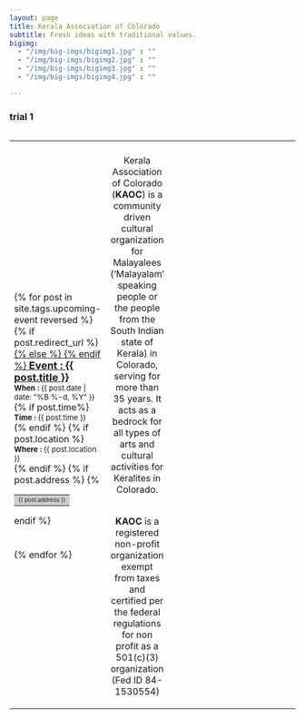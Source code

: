 ```yaml
---
layout: page
title: Kerala Association of Colorado
subtitle: Fresh ideas with traditional values.
bigimg:
  - "/img/big-imgs/bigimg1.jpg" : ""
  - "/img/big-imgs/bigimg2.jpg" : ""
  - "/img/big-imgs/bigimg3.jpg" : ""
  - "/img/big-imgs/bigimg4.jpg" : ""

---
```

<h3> trial 1 </h3>
<table align="left" style="border:0">
	<col width="300">
	<col width="800">
	<col width="250">
	<tr style="border:0"><td style="border:0;background:transparent"></td><td style="border:0;background:transparent"></td><td style="border:0;background:transparent"></td></tr>
	<tr style="border:0"><td style="border:0;background:transparent">
<div class="row">
  <div class="col-md-8">
  	<!-- No upcoming events at present, please check back later! -->
  	<div class="posts-list">
  		{% for post in site.tags.upcoming-event reversed %}
			<article class="post-preview">
				{% if post.redirect_url %}
				<a href=" {{ post.redirect_url }}">
				{% else %}	
				<a href="{{ post.url | prepend: site.baseurl }}">
				{% endif %}
					<font size="4px">
						<strong>Event : {{ post.title }}</strong> </font><br/>				
				</a>
				<font size="2px">
					<strong>When : </strong> {{ post.date | date: "%B %-d, %Y" }} <br/>
				</font>	
				{% if post.time%}
					<font size="2px">
					<strong>Time : </strong>{{ post.time }}	<br/> 
					</font>	
				{% endif %}
				{% if post.location %}
					<font size="2px">
					<strong>Where : </strong> {{ post.location }} <br/>
					</font>	
				{% endif %} 
				{% if post.address %}					
					<table align= "left" style="border:0"><tr style="border:0;background:#cccccc"><td style="border:0">
					<font size="1px"> {{ post.address }} </font><br/>
						</td></tr></table>	
				{% endif %} 	
			</article>
				<br/><br/>
  		{% endfor %}
	</div>
  </div>
	
  <!-- <div class="col-md-2 col-md-offset-1">
  	Our online printing service partner!
  	<a href="https://smartpress.com">
  	   <img src="/img/sponsors/smartpress-logo-blue-horizontal-png.png" alt="Smartpress.com logo" height="40" width="240"/>
	</a>
  </div> -->
  
</div>

</td><td style="border:0;background:transparent">
<font align="center">

Kerala Association of Colorado (<strong>KAOC</strong>) is a community driven cultural organization for Malayalees (‘Malayalam’ speaking people or the people from the South Indian state of Kerala) in Colorado, serving for more than 35 years. It acts as a bedrock for all types of arts and cultural activities for Keralites in Colorado.
<br/><br/>
		
<strong>KAOC</strong> is a registered non-profit organization exempt from taxes and certified per the federal regulations for non profit as a 501(c)(3) organization (Fed ID 84-1530554)

	
</font>
</td><td style="border:0;background:transparent">
	<div id="sponsors">
	    	<marquee behaviour="scroll" direction="up" height="600" scrollamount="3" style="height:600px;width:300px;" width="800px">
	{% for image in site.static_files %}	    	
		{% if image.path contains 'sponsors/2018/' %}
			<div> <a href="{{ site.baseurl }}{{ image.path }}"> <img src="{{ site.baseurl }}{{ image.path }}" style="height:600px;width:250px" align="center"/></a> </div><br/>
	    	{% endif %}
	{% endfor %}
	     </marquee> 
			</div>
	</td></tr>
	</table>
 
